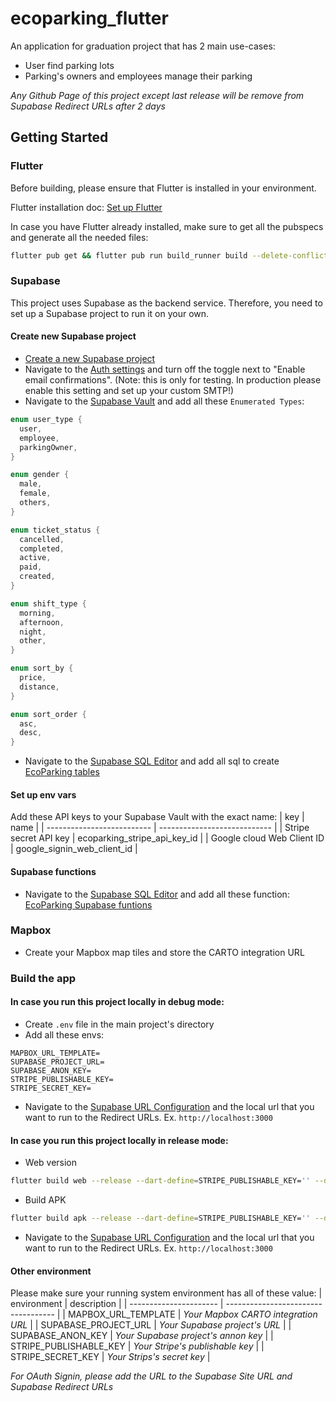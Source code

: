 # ecoparking_flutter

An application for graduation project that has 2 main use-cases:
- User find parking lots
- Parking's owners and employees manage their parking

*Any Github Page of this project except last release will be remove from Supabase Redirect URLs after 2 days*

## Getting Started

### Flutter

Before building, please ensure that Flutter is installed in your environment.

Flutter installation doc: [Set up Flutter](https://docs.flutter.dev/get-started/install)

In case you have Flutter already installed, make sure to get all the pubspecs and generate all the needed files:

```bash
flutter pub get && flutter pub run build_runner build --delete-conflicting-outputs
```

### Supabase

This project uses Supabase as the backend service. Therefore, you need to set up a Supabase project to run it on your own.

#### Create new Supabase project

- [Create a new Supabase project](https://app.supabase.io/)
- Navigate to the [Auth settings](https://app.supabase.io/project/_/auth/settings) and turn off the toggle next to "Enable email confirmations". (Note: this is only for testing. In production please enable this setting and set up your custom SMTP!)
- Navigate to the [Supabase Vault](https://app.supabase.io/project/_/integrations/vault/overview) and add all these `Enumerated Types`:
```dart
enum user_type {
  user,
  employee,
  parkingOwner,
}
```
```dart
enum gender {
  male,
  female,
  others,
}
```
```dart
enum ticket_status {
  cancelled,
  completed,
  active,
  paid,
  created,
}
```
```dart
enum shift_type {
  morning,
  afternoon,
  night,
  other,
}
```
```dart
enum sort_by {
  price,
  distance,
}
```
```dart
enum sort_order {
  asc,
  desc,
}
```
- Navigate to the [Supabase SQL Editor](https://app.supabase.io/project/_/sql) and add all sql to create [EcoParking tables](https://github.com/hieutbui/database_function/tree/51b9f545f6e2c937b58ee5b90747ae115876ad83/creation)

#### Set up env vars

Add these API keys to your Supabase Vault with the exact name:
| key                        | name                         |
| -------------------------- | ---------------------------- |
| Stripe secret API key      | ecoparking_stripe_api_key_id |
| Google cloud Web Client ID | google_signin_web_client_id  |

#### Supabase functions

- Navigate to the [Supabase SQL Editor](https://app.supabase.io/project/_/sql) and add all these function: [EcoParking Supabase funtions](https://github.com/hieutbui/database_function/tree/51b9f545f6e2c937b58ee5b90747ae115876ad83/functions)

### Mapbox
- Create your Mapbox map tiles and store the CARTO integration URL

### Build the app

#### In case you run this project locally in debug mode:
- Create `.env` file in the main project's directory
- Add all these envs:
```dotenv
MAPBOX_URL_TEMPLATE=
SUPABASE_PROJECT_URL=
SUPABASE_ANON_KEY=
STRIPE_PUBLISHABLE_KEY=
STRIPE_SECRET_KEY=
```
- Navigate to the [Supabase URL Configuration](https://supabase.com/dashboard/project/_/auth/url-configuration) and the local url that you want to run to the Redirect URLs. Ex. `http://localhost:3000`

#### In case you run this project locally in release mode:
- Web version
```bash
flutter build web --release --dart-define=STRIPE_PUBLISHABLE_KEY='' --dart-define=IS_RELEASE=TRUE --dart-define=RELEASE_TAG='' --dart-define=MAPBOX_URL_TEMPLATE='' --dart-define=SUPABASE_PROJECT_URL='' --dart-define=SUPABASE_ANON_KEY='' 
```
- Build APK
```bash
flutter build apk --release --dart-define=STRIPE_PUBLISHABLE_KEY='' --dart-define=MAPBOX_URL_TEMPLATE='' --dart-define=SUPABASE_PROJECT_URL='' --dart-define=SUPABASE_ANON_KEY=''
```
- Navigate to the [Supabase URL Configuration](https://supabase.com/dashboard/project/_/auth/url-configuration) and the local url that you want to run to the Redirect URLs. Ex. `http://localhost:3000`

#### Other environment

Please make sure your running system environment has all of these value:
| environment            | description                         |
| ---------------------- | ----------------------------------- |
| MAPBOX_URL_TEMPLATE    | *Your Mapbox CARTO integration URL* |
| SUPABASE_PROJECT_URL   | *Your Supabase project's URL*       |
| SUPABASE_ANON_KEY      | *Your Supabase project's annon key* |
| STRIPE_PUBLISHABLE_KEY | *Your Stripe's publishable key*     |
| STRIPE_SECRET_KEY      | *Your Strips's secret key*          |

*For OAuth Signin, please add the URL to the Supabase Site URL and Supabase Redirect URLs*